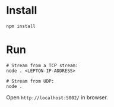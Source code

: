 # Install

    npm install

# Run

    # Stream from a TCP stream:
    node . <LEPTON-IP-ADDRESS>

    # Stream from UDP:
    node .

Open `http://localhost:5002/` in browser.
